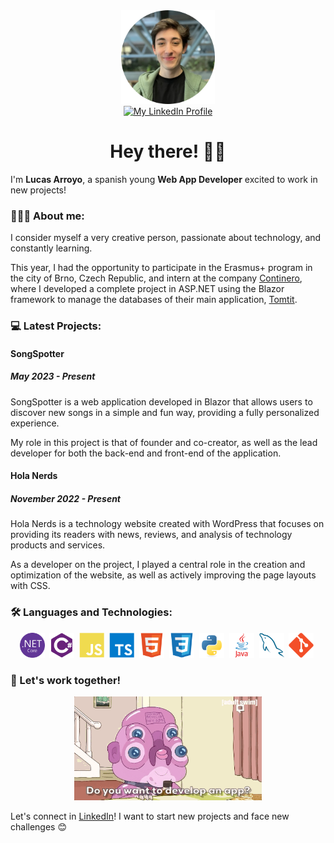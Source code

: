 <div id="header" align="center">
    <img src="img/me.png" width="150"/>

<div id="badges">
    <a href="https://www.linkedin.com/in/lucas-arroyo-174a28196/">
        <img src="https://img.shields.io/badge/LinkedIn-blue?style=for-the-badge&logo=linkedin&logoColor=white" alt="My LinkedIn Profile"/>
    </a>
</div>
<h1>Hey there! 👋🏻</h1>
</div>


I'm **Lucas Arroyo**, a spanish young **Web App Developer** excited to work in new projects!

### 🙋🏻‍♂️ About me:

I consider myself a very creative person, passionate about technology, and constantly learning.

This year, I had the opportunity to participate in the Erasmus+ program in the city of Brno, Czech Republic, and intern at the company [Continero](https://www.continero.com/en/), where I developed a complete project in ASP.NET using the Blazor framework to manage the databases of their main application, [Tomtit](https://www.tomtit.app/).


### 💻 Latest Projects:

#### SongSpotter
##### *May 2023 - Present*

SongSpotter is a web application developed in Blazor that allows users to discover new songs in a simple and fun way, providing a fully personalized experience.

My role in this project is that of founder and co-creator, as well as the lead developer for both the back-end and front-end of the application.

#### Hola Nerds
##### *November 2022 - Present*

Hola Nerds is a technology website created with WordPress that focuses on providing its readers with news, reviews, and analysis of technology products and services.

As a developer on the project, I played a central role in the creation and optimization of the website, as well as actively improving the page layouts with CSS.

### 🛠️ Languages and Technologies:

<div align="center">
   <img src="https://github.com/devicons/devicon/blob/master/icons/dotnetcore/dotnetcore-original.svg" title="DotNet" alt="DotNet" width="40" height="40"/>&nbsp;
   <img src="https://github.com/devicons/devicon/blob/master/icons/csharp/csharp-plain.svg" title="C#" alt="C#" width="40" height="40"/>&nbsp;
   <img src="https://github.com/devicons/devicon/blob/master/icons/javascript/javascript-plain.svg" title="JS" alt="JS" width="40" height="40"/>&nbsp;
   <img src="https://github.com/devicons/devicon/blob/master/icons/typescript/typescript-plain.svg" title="TypeScript" alt="TypeScript" width="40" height="40"/>&nbsp;
   <img src="https://github.com/devicons/devicon/blob/master/icons/html5/html5-original.svg" title="HTML 5" alt="HTML 5" width="40" height="40"/>&nbsp;
   <img src="https://github.com/devicons/devicon/blob/master/icons/css3/css3-original.svg" title="CSS" alt="CSS" width="40" height="40"/>&nbsp;
   <img src="https://github.com/devicons/devicon/blob/master/icons/python/python-original.svg" title="Python" alt="Python" width="40" height="40"/>&nbsp;
   <img src="https://github.com/devicons/devicon/blob/master/icons/java/java-original-wordmark.svg" title="Java" alt="Java" width="40" height="40"/>&nbsp;
   <img src="https://github.com/devicons/devicon/blob/master/icons/mysql/mysql-original.svg" title="MySQL" alt="MySQL" width="40" height="40"/>&nbsp;
   <img src="https://github.com/devicons/devicon/blob/master/icons/git/git-original.svg" title="Git" alt="Git" width="40" height="40"/>&nbsp;

</div>


### 🤝 Let's work together!


<div align="center">
    <img src="img/develop.gif" width="300"/>
</div>

Let's connect in [LinkedIn](https://www.linkedin.com/in/lucas-arroyo-174a28196/)! I want to start new projects and face new challenges 😊